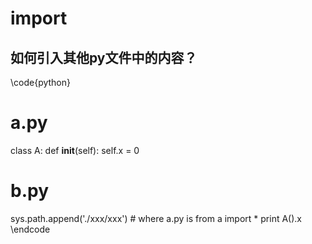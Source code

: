 # import

## 如何引入其他py文件中的内容？

\code{python}
# a.py

class A:
    def __init__(self):
        self.x = 0

# b.py
sys.path.append('./xxx/xxx') # where a.py is
from a import *
print A().x
\endcode